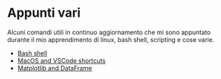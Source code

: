 # Appunti vari
Alcuni comandi utili in continuo aggiornamento che mi sono appuntato durante il mio apprendimento di linux, bash shell, scripting e cose varie.

* [Bash shell](shell.md)
* [MacOS and VSCode shortcuts](shortcuts-mac-vscode.md)
* [Matplotlib and DataFrame](matplotlib.md)
